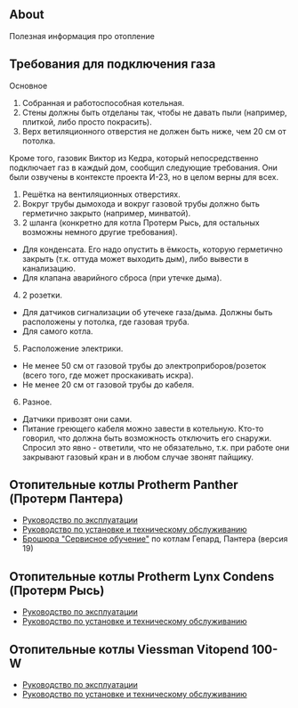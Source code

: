 ## About

Полезная информация про отопление

## Требования для подключения газа

Основное

1. Собранная и работоспособная котельная.
2. Стены должны быть отделаны так, чтобы не давать пыли (например, плиткой, либо просто покрасить).
3. Верх ветиляционного отверстия не должен быть ниже, чем 20 см от потолка.


Кроме того, газовик Виктор из Кедра, который непосредственно подключает газ в каждый дом, сообщил следующие требования. Они были озвучены в контексте проекта И-23, но в целом верны для всех.

1. Решётка на вентиляционных отверстиях.
2. Вокруг трубы дымохода и вокруг газовой трубы должно быть герметично закрыто (например, минватой).
3. 2 шланга (конкретно для котла Протерм Рысь, для остальных возможны немного другие требования).
- Для конденсата. Его надо опустить в ёмкость, которую герметично закрыть (т.к. оттуда может выходить дым), либо вывести в канализацию.
- Для клапана аварийного сброса (при утечке дыма).
4. 2 розетки.
- Для датчиков сигнализации об утечеке газа/дыма. Должны быть расположены у потолка, где газовая труба.
- Для самого котла.
5. Расположение электрики.
- Не менее 50 см от газовой трубы до электроприборов/розеток (всего того, где может проскакивать искра).
- Не менее 20 см от газовой трубы до кабеля.
6. Разное.
- Датчики привозят они сами.
- Питание греющего кабеля можно завести в котельную. Кто-то говорил, что должна быть возможность отключить его снаружи. Спросил это явно - ответили, что не обязательно, т.к. при работе они закрывают газовый кран и в любом случае звонят пайщику.


## Отопительные котлы Protherm Panther (Протерм Пантера)

- [Руководство по эксплуатации](assets/instrukcia-ekspluatacia-panther.pdf)
- [Руководство по установке и техническому обслуживанию](assets/rukovodstvo_po_montagu_i_tehnicheskomu_obslugivaniyu_pantera_2015.pdf)
- [Брошюра "Сервисное обучение"](assets/service_training_gepard_panther.pdf) по котлам Гепард, Пантера (версия 19)

## Отопительные котлы Protherm Lynx Condens (Протерм Рысь)

- [Руководство по эксплуатации](assets/lynx-condens-user-manual-722847.pdf)
- [Руководство по установке и техническому обслуживанию](assets/lynxcondens-install-manual-722846.pdf)

## Отопительные котлы Viessman Vitopend 100-W

- [Руководство по эксплуатации](assets/5791983_01_2017_BA_Vitopend_A1HB_A1JB.pdf)
- [Руководство по установке и техническому обслуживанию](assets/5791982_04_2017_MASA_Vitopend_A1HB_A1JB.pdf)

